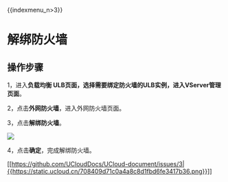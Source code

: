 {{indexmenu_n>3}}


# 解绑防火墙



## 操作步骤

1，进入**负载均衡 ULB页面，**选择需要绑定防火墙的ULB实例，进入**VServer管理页面**。

2，点击**外网防火墙**，进入外网防火墙页面。

3，点击**解绑防火墙**。

![](https://static.ucloud.cn/7641d82eaaa64ccbb4cbdb0957f62d3d.png)

4，点击**确定**，完成解绑防火墙。 

 [[https://github.com/UCloudDocs/UCloud-document/issues/3|{{https://static.ucloud.cn/708409d71c0a4a8c8d1fbd6fe3417b36.png}}]]
